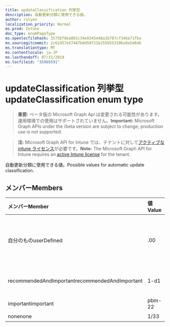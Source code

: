 ```yaml
---
title: updateClassification 列挙型
description: 自動更新分類に使用できる値。
author: rolyon
localization_priority: Normal
ms.prod: Intune
doc_type: enumPageType
ms.openlocfilehash: 3575bf0ea001c34e0345448a1b707cf346a71fba
ms.sourcegitcommit: 2c62457e57467b8d50f21b255b553106a9a5d8d6
ms.translationtype: MT
ms.contentlocale: ja-JP
ms.lasthandoff: 07/31/2019
ms.locfileid: "35969591"
---
```

# <a name="updateclassification-enum-type"></a><span data-ttu-id="78c69-103">updateClassification 列挙型</span><span class="sxs-lookup"><span data-stu-id="78c69-103">updateClassification enum type</span></span>

> <span data-ttu-id="78c69-104">**重要:** ベータ版の Microsoft Graph Api は変更される可能性があります。運用環境での使用はサポートされていません。</span><span class="sxs-lookup"><span data-stu-id="78c69-104">**Important:** Microsoft Graph APIs under the /beta version are subject to change; production use is not supported.</span></span>

> <span data-ttu-id="78c69-105">**注:** Microsoft Graph API for Intune では、テナントに対して[アクティブな intune ライセンス](https://go.microsoft.com/fwlink/?linkid=839381)が必要です。</span><span class="sxs-lookup"><span data-stu-id="78c69-105">**Note:** The Microsoft Graph API for Intune requires an [active Intune license](https://go.microsoft.com/fwlink/?linkid=839381) for the tenant.</span></span>

<span data-ttu-id="78c69-106">自動更新分類に使用できる値。</span><span class="sxs-lookup"><span data-stu-id="78c69-106">Possible values for automatic update classification.</span></span>

## <a name="members"></a><span data-ttu-id="78c69-107">メンバー</span><span class="sxs-lookup"><span data-stu-id="78c69-107">Members</span></span>
|<span data-ttu-id="78c69-108">メンバー</span><span class="sxs-lookup"><span data-stu-id="78c69-108">Member</span></span>|<span data-ttu-id="78c69-109">値</span><span class="sxs-lookup"><span data-stu-id="78c69-109">Value</span></span>|<span data-ttu-id="78c69-110">説明</span><span class="sxs-lookup"><span data-stu-id="78c69-110">Description</span></span>|
|:---|:---|:---|
|<span data-ttu-id="78c69-111">自分のもの</span><span class="sxs-lookup"><span data-stu-id="78c69-111">userDefined</span></span>|<span data-ttu-id="78c69-112">.0</span><span class="sxs-lookup"><span data-stu-id="78c69-112">0</span></span>|<span data-ttu-id="78c69-113">ユーザー定義、既定値、意図的ではありません。</span><span class="sxs-lookup"><span data-stu-id="78c69-113">User Defined, default value, no intent.</span></span>|
|<span data-ttu-id="78c69-114">recommendedAndImportant</span><span class="sxs-lookup"><span data-stu-id="78c69-114">recommendedAndImportant</span></span>|<span data-ttu-id="78c69-115">1-d</span><span class="sxs-lookup"><span data-stu-id="78c69-115">1</span></span>|<span data-ttu-id="78c69-116">推奨され、重要です。</span><span class="sxs-lookup"><span data-stu-id="78c69-116">Recommended and important.</span></span>|
|<span data-ttu-id="78c69-117">important</span><span class="sxs-lookup"><span data-stu-id="78c69-117">important</span></span>|<span data-ttu-id="78c69-118">pbm-2</span><span class="sxs-lookup"><span data-stu-id="78c69-118">2</span></span>|<span data-ttu-id="78c69-119">大事な。</span><span class="sxs-lookup"><span data-stu-id="78c69-119">Important.</span></span>|
|<span data-ttu-id="78c69-120">none</span><span class="sxs-lookup"><span data-stu-id="78c69-120">none</span></span>|<span data-ttu-id="78c69-121">1/3</span><span class="sxs-lookup"><span data-stu-id="78c69-121">3</span></span>|<span data-ttu-id="78c69-122">なし。</span><span class="sxs-lookup"><span data-stu-id="78c69-122">None.</span></span>|





